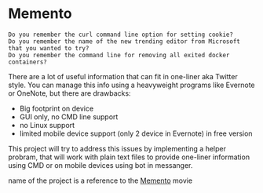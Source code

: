 # Memento

```
Do you remember the curl command line option for setting cookie?
Do you remember the name of the new trending editor from Microsoft that you wanted to try?
Do you remember the command line for removing all exited docker containers?
```

There are a lot of useful information that can fit in one-liner aka Twitter style. You can manage this info using a heavyweight programs like Evernote or OneNote, but there are drawbacks:

* Big footprint on device
* GUI only, no CMD line support
* no Linux support
* limited mobile device support (only 2 device in Evernote) in free version

This project will try to address this issues by implementing a helper probram, that will work with plain text files to provide one-liner information using CMD or on mobile devices using bot in messanger.

name of the project is a reference to the [Memento](https://en.wikipedia.org/wiki/Memento_(film)) movie
